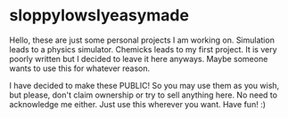 # sloppylowslyeasymade
Hello, these are just some personal projects I am working on. 
Simulation leads to a physics simulator. 
Chemicks leads to my first project. It is very poorly written but I decided to leave it here anyways. Maybe someone wants to use this for whatever reason.


I have decided to make these PUBLIC! So you may use them as you wish, but please, don't claim ownership or try to sell anything here.
No need to acknowledge me either. Just use this wherever you want. Have fun! 
:)
